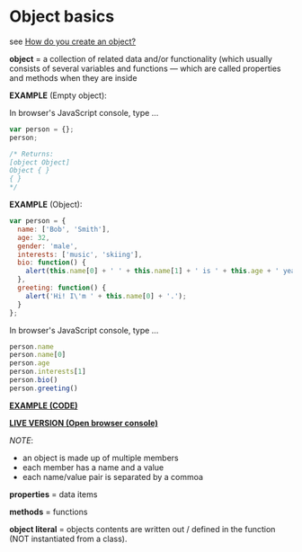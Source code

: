 # Object basics

see [How do you create an object?](https://developer.mozilla.org/en-US/docs/Learn/JavaScript/Objects/Basics#Object_basics)

**object** = a collection of related data and/or functionality (which usually consists of several variables and functions — which are called properties and methods when they are inside

**EXAMPLE** (Empty object):

In browser's JavaScript console, type ...

```javascript
var person = {};
person;

/* Returns:
[object Object]
Object { }
{ }
*/
```

**EXAMPLE** (Object):

```javascript
var person = {
  name: ['Bob', 'Smith'],
  age: 32,
  gender: 'male',
  interests: ['music', 'skiing'],
  bio: function() {
    alert(this.name[0] + ' ' + this.name[1] + ' is ' + this.age + ' years old. He likes ' + this.interests[0] + ' and ' + this.interests[1] + '.');
  },
  greeting: function() {
    alert('Hi! I\'m ' + this.name[0] + '.');
  }
};
```

In browser's JavaScript console, type ...

```javascript
person.name
person.name[0]
person.age
person.interests[1]
person.bio()
person.greeting()
```

**[EXAMPLE (CODE)](https://github.com/mdn/learning-area/blob/master/javascript/oojs/introduction/oojs-finished.html)**

**[LIVE VERSION (Open browser console)](https://mdn.github.io/learning-area/javascript/oojs/introduction/oojs-finished.html)**

*NOTE*:

- an object is made up of multiple members
- each member has a name and a value
- each name/value pair is separated by a commoa

**properties** = data items

**methods** = functions

**object literal** = objects contents are written out / defined in the function (NOT instantiated from a class).